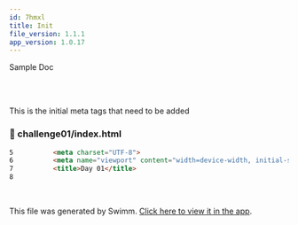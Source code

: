 ```yaml
---
id: 7hmxl
title: Init
file_version: 1.1.1
app_version: 1.0.17
---
```


Sample Doc

<br/>

<br/>

This is the initial meta tags that need to be added
<!-- NOTE-swimm-snippet: the lines below link your snippet to Swimm -->
### 📄 challenge01/index.html
```html
5          <meta charset="UTF-8">
6          <meta name="viewport" content="width=device-width, initial-scale=1.0">
7          <title>Day 01</title>
8      
```

<br/>

This file was generated by Swimm. [Click here to view it in the app](https://app.swimm.io/repos/Z2l0aHViJTNBJTNBMjEtZGF5LXJlc3BvbnNpdmUlM0ElM0Fka3AxOTAz/docs/7hmxl).
